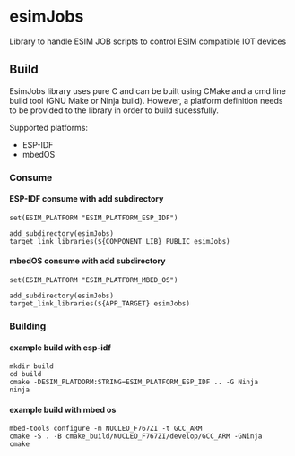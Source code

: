 # esimJobs

Library to handle ESIM JOB scripts to control ESIM compatible IOT devices

## Build

EsimJobs library uses pure C and can be built using CMake and a cmd line build tool (GNU Make or Ninja build). However, a platform definition needs to be provided to the library in order to build sucessfully.

Supported platforms:

* ESP-IDF
* mbedOS

### Consume

#### ESP-IDF consume with add subdirectory

```
set(ESIM_PLATFORM "ESIM_PLATFORM_ESP_IDF")

add_subdirectory(esimJobs)
target_link_libraries(${COMPONENT_LIB} PUBLIC esimJobs)
```

#### mbedOS consume with add subdirectory

```
set(ESIM_PLATFORM "ESIM_PLATFORM_MBED_OS")

add_subdirectory(esimJobs)
target_link_libraries(${APP_TARGET} esimJobs)
```

### Building

#### example build with esp-idf

```
mkdir build
cd build
cmake -DESIM_PLATDORM:STRING=ESIM_PLATFORM_ESP_IDF .. -G Ninja
ninja
```

#### example build with mbed os

```
mbed-tools configure -m NUCLEO_F767ZI -t GCC_ARM
cmake -S . -B cmake_build/NUCLEO_F767ZI/develop/GCC_ARM -GNinja
cmake
```

